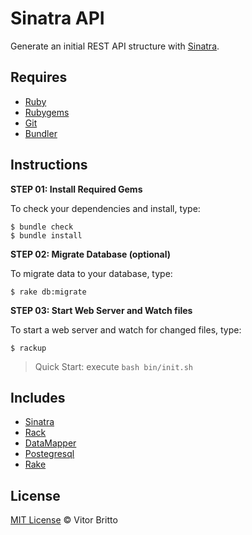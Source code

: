 # Sinatra API

Generate an initial REST API structure with [Sinatra](http://sinatrarb.com/).


## Requires

- [Ruby](http://www.ruby-lang.org/)
- [Rubygems](http://rubygems.org/)
- [Git](http://git-scm.com/)
- [Bundler](http://bundler.io/)


## Instructions

**STEP 01: Install Required Gems**

To check your dependencies and install, type:

    $ bundle check
    $ bundle install

**STEP 02: Migrate Database (optional)**

To migrate data to your database, type:

    $ rake db:migrate

**STEP 03: Start Web Server and Watch files**

To start a web server and watch for changed files, type:

    $ rackup

> Quick Start: execute `bash bin/init.sh`

## Includes

- [Sinatra](http://www.sinatrarb.com/)
- [Rack](http://rack.github.io/)
- [DataMapper](http://datamapper.org/)
- [Postegresql](http://www.postgresql.org/)
- [Rake](http://rake.rubyforge.org/)


## License

[MIT License](http://vitorbritto.mit-license.org/) © Vitor Britto
